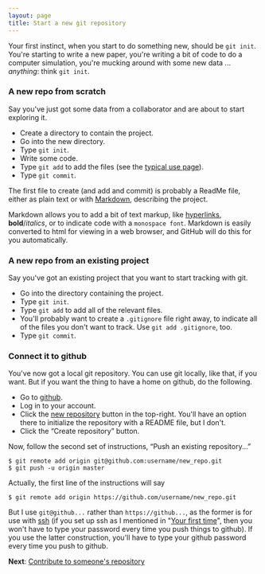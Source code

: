 ```yaml
---
layout: page
title: Start a new git repository
---
```


Your first instinct, when you start to do something new, should be
`git init`.  You're starting to write a new paper, you're writing a
bit of code to do a computer simulation, you're mucking around with some
new data ... _anything_: think `git init`.

### A new repo from scratch

Say you've just got some data from a collaborator and are about to
start exploring it.

- Create a directory to contain the project.
- Go into the new directory.
- Type `git init`.
- Write some code.
- Type `git add` to add the files (see the
  [typical use page](routine.html)).
- Type `git commit`.

The first file to create (and add and commit) is probably a ReadMe
file, either as plain text or with
[Markdown](http://daringfireball.net/projects/markdown/), describing
the project. 

Markdown allows you to add a bit of text markup, like
[hyperlinks](http://en.wikipedia.org/wiki/Hyperlink),
**bold**/_italics_, or to indicate code with a `monospace
font`. Markdown is easily converted to html for viewing in a web
browser, and GitHub will do this for you automatically.



### A new repo from an existing project

Say you've got an existing project that you want to start tracking
with git.

- Go into the directory containing the project.
- Type `git init`.
- Type `git add` to add all of the relevant files.
- You'll probably want to create a `.gitignore` file right away, to
  indicate all of the files you don't want to track.  Use `git add
  .gitignore`, too.
- Type `git commit`.


### Connect it to github

You've now got a local git repository.  You can use git locally, like
that, if you want.  But if you want the thing to have a home on github, do
the following.

- Go to [github](http://github.com).
- Log in to your account.
- Click the [new repository](https://github.com/new) button in the
top-right.  You'll have an option there to initialize the repository with a README
file, but I don't.
- Click the &ldquo;Create repository&rdquo; button.

Now, follow the second set of instructions, &ldquo;Push an existing
repository...&rdquo;

    $ git remote add origin git@github.com:username/new_repo.git
    $ git push -u origin master

Actually, the first line of the instructions will say

    $ git remote add origin https://github.com/username/new_repo.git
    
But I use `git@github...` rather than `https://github...`, as the
former is for use with
[ssh](http://en.wikipedia.org/wiki/Secure_Shell) (if you set up ssh as
I mentioned in "[Your first time](first_time.html)", then you won't
have to type your password every time you push things to github). If
you use the latter construction, you'll have to type your github
password every time you push to github.

**Next**: [Contribute to someone's repository](fork.html)



